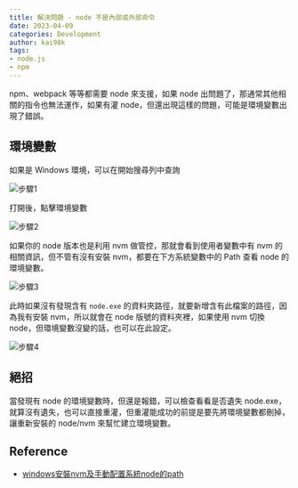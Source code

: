 ```yaml
---
title: 解決問題 - node 不是內部或外部命令
date: 2023-04-09
categories: Development
author: kai98k
tags:
- node.js
- npm
---
```

npm、webpack 等等都需要 node 來支援，如果 node 出問題了，那通常其他相關的指令也無法運作，如果有灌 node，但還出現這樣的問題，可能是環境變數出現了錯誤。

## 環境變數

如果是 Windows 環境，可以在開始搜尋列中查詢

![步驟1](https://i.imgur.com/25vCJJm.png)

打開後，點擊環境變數

![步驟2](https://i.imgur.com/6cdQIJ9.png)

如果你的 node 版本也是利用 nvm 做管控，那就會看到使用者變數中有 nvm 的相關資訊，但不管有沒有安裝 nvm，都要在下方系統變數中的 Path 查看 node 的環境變數。

![步驟3](https://i.imgur.com/VgzTXOI.png)

此時如果沒有發現含有 `node.exe` 的資料夾路徑，就要新增含有此檔案的路徑，因為我有安裝 nvm，所以就會在 node 版號的資料夾裡，如果使用 nvm 切換 node，但環境變數沒變的話，也可以在此設定。

![步驟4](https://i.imgur.com/5oPMw6e.png)


## 絕招

當發現有 node 的環境變數時，但還是報錯，可以檢查看看是否遺失 node.exe，就算沒有遺失，也可以直接重灌，但重灌能成功的前提是要先將環境變數都刪掉，讓重新安裝的 node/nvm 來幫忙建立環境變數。

## Reference

- [windows安裝nvm及手動配置系統node的path
](https://www.796t.com/content/1544611888.html)
